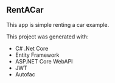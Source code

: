 ## RentACar
This app is simple renting a car example.

This project was generated with:                    
- C# .Net Core                                      
- Entity Framework
- ASP.NET Core WebAPI
- JWT                            
- Autofac

